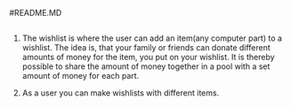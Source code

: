 #README.MD

##
1. The wishlist is where the user can add an item(any computer part) to a wishlist.
The idea is, that your family or friends can donate different amounts of money for the item, you put on your wishlist.
It is thereby possible to share the amount of money together in a pool with a set amount of money for each part.

2. As a user you can make wishlists with different items. 